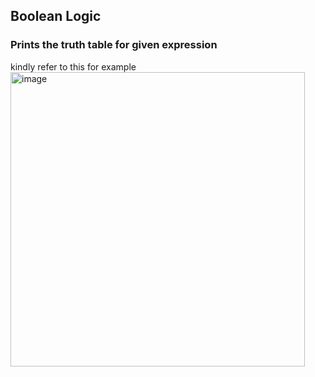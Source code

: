 ## Boolean Logic
### Prints the truth table for given expression

kindly refer to this for example
<img width="471" alt="image" src="https://user-images.githubusercontent.com/97865565/166133111-a1f9af0e-6280-46af-855e-c689aaa5410d.png">

